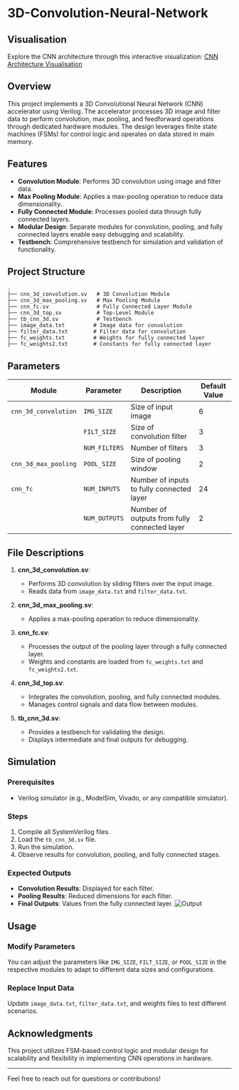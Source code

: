 # 3D-Convolution-Neural-Network

## Visualisation
Explore the CNN architecture through this interactive visualization: [CNN Architecture Visualisation](https://cnn-architecture.netlify.app/)

## Overview
This project implements a 3D Convolutional Neural Network (CNN) accelerator using Verilog. The accelerator processes 3D image and filter data to perform convolution, max pooling, and feedforward operations through dedicated hardware modules. The design leverages finite state machines (FSMs) for control logic and operates on data stored in main memory.

## Features
- **Convolution Module**: Performs 3D convolution using image and filter data.
- **Max Pooling Module**: Applies a max-pooling operation to reduce data dimensionality.
- **Fully Connected Module**: Processes pooled data through fully connected layers.
- **Modular Design**: Separate modules for convolution, pooling, and fully connected layers enable easy debugging and scalability.
- **Testbench**: Comprehensive testbench for simulation and validation of functionality.

## Project Structure
```
.
├── cnn_3d_convolution.sv   # 3D Convolution Module
├── cnn_3d_max_pooling.sv   # Max Pooling Module
├── cnn_fc.sv               # Fully Connected Layer Module
├── cnn_3d_top.sv           # Top-Level Module
├── tb_cnn_3d.sv            # Testbench
├── image_data.txt         # Image data for convolution
├── filter_data.txt        # Filter data for convolution
├── fc_weights.txt         # Weights for fully connected layer
├── fc_weights2.txt        # Constants for fully connected layer
```

## Parameters
| Module              | Parameter      | Description                             | Default Value |
|---------------------|----------------|-----------------------------------------|---------------|
| `cnn_3d_convolution` | `IMG_SIZE`     | Size of input image                     | 6             |
|                     | `FILT_SIZE`    | Size of convolution filter              | 3             |
|                     | `NUM_FILTERS`  | Number of filters                       | 3             |
| `cnn_3d_max_pooling`| `POOL_SIZE`    | Size of pooling window                  | 2             |
| `cnn_fc`            | `NUM_INPUTS`   | Number of inputs to fully connected layer | 24            |
|                     | `NUM_OUTPUTS`  | Number of outputs from fully connected layer | 2        |

## File Descriptions
1. **cnn_3d_convolution.sv**: 
   - Performs 3D convolution by sliding filters over the input image.
   - Reads data from `image_data.txt` and `filter_data.txt`.

2. **cnn_3d_max_pooling.sv**: 
   - Applies a max-pooling operation to reduce dimensionality.

3. **cnn_fc.sv**: 
   - Processes the output of the pooling layer through a fully connected layer.
   - Weights and constants are loaded from `fc_weights.txt` and `fc_weights2.txt`.

4. **cnn_3d_top.sv**: 
   - Integrates the convolution, pooling, and fully connected modules.
   - Manages control signals and data flow between modules.

5. **tb_cnn_3d.sv**: 
   - Provides a testbench for validating the design.
   - Displays intermediate and final outputs for debugging.

## Simulation
### Prerequisites
- Verilog simulator (e.g., ModelSim, Vivado, or any compatible simulator).

### Steps
1. Compile all SystemVerilog files.
2. Load the `tb_cnn_3d.sv` file.
3. Run the simulation.
4. Observe results for convolution, pooling, and fully connected stages.

### Expected Outputs
- **Convolution Results**: Displayed for each filter.
- **Pooling Results**: Reduced dimensions for each filter.
- **Final Outputs**: Values from the fully connected layer.
  ![Output](https://github.com/user-attachments/assets/3333aca1-84e7-4043-93bd-68e10f753ac7)

## Usage
### Modify Parameters
You can adjust the parameters like `IMG_SIZE`, `FILT_SIZE`, or `POOL_SIZE` in the respective modules to adapt to different data sizes and configurations.

### Replace Input Data
Update `image_data.txt`, `filter_data.txt`, and weights files to test different scenarios.

## Acknowledgments
This project utilizes FSM-based control logic and modular design for scalability and flexibility in implementing CNN operations in hardware.

---
Feel free to reach out for questions or contributions!

